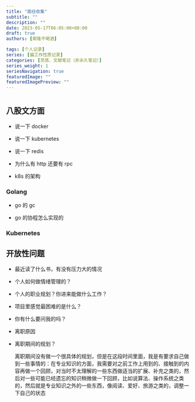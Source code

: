 ```yaml
---
title: "面经收集"
subtitle: ""
description: ""
date: 2023-05-17T06:05:00+08:00
draft: true
authors: [索隆不喝酒]

tags: [个人记录]
series: [偏工作性质记录]
categories: [灵感、文献笔记（非永久笔记）]
series_weight: 1
seriesNavigation: true
featuredImage: ""
featuredImagePreview: ""
---
```

<!--more-->
#

## 八股文方面


- 说一下 docker

- 说一下 kubernetes

- 说一下 redis 

- 为什么有 http 还要有 rpc

- k8s 的架构

### Golang

- go 的 gc

- go 的协程怎么实现的

### Kubernetes

## 开放性问题

- 最近读了什么书，有没有压力大的情况

- 个人如何做情绪管理的？

- 个人的职业规划？你进来能做什么工作？

- 项目里感觉最困难的是什么？

- 你有什么要问我的吗？

- 离职原因

- 离职期间的规划？

    离职期间没有做一个很具体的规划，但是在这段时间里面，我是有要求自己做到一些事情的：在专业知识的方面，我需要对之前工作上用到的、接触到的内容再做一个回顾，对当时不太理解的一些东西做适当的扩展、补充之类的，然后对一些可能已经遗忘的知识稍微做一下回顾，比如说算法、操作系统之类的，然后就是专业知识之外的一些东西，像阅读、爱好、旅游之类的，调整一下自己的状态
